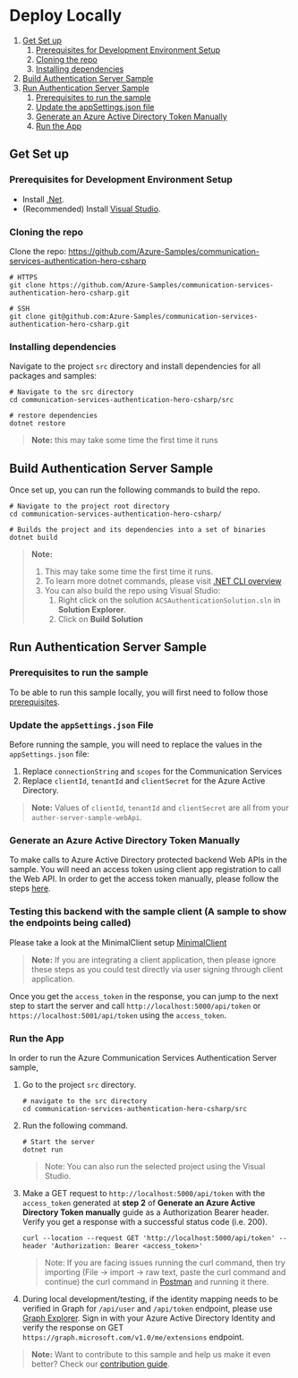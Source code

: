 # Deploy Locally

1. [Get Set up](#get-set-up)
   1. [Prerequisites for Development Environment Setup](#prerequisites-for-development-environment-setup)
   2. [Cloning the repo](#cloning-the-repo)
   2. [Installing dependencies](#installing-dependencies)
2. [Build Authentication Server Sample](#build-authentication-server-sample)
3. [Run Authentication Server Sample](#run-authentication-server-sample)
   1. [Prerequisites to run the sample](#prerequisites-to-run-the-sample)
   2. [Update the appSettings.json file](#update-the-appsettingsjson-file)
   3. [Generate an Azure Active Directory Token Manually](#generate-an-azure-active-directory-token-manually)
   4. [Run the App](#run-the-app)

## Get Set up

### Prerequisites for Development Environment Setup

- Install [.Net](https://dotnet.microsoft.com/).
- (Recommended) Install [Visual Studio](https://visualstudio.microsoft.com/).

### Cloning the repo

Clone the repo: https://github.com/Azure-Samples/communication-services-authentication-hero-csharp

```shell
# HTTPS
git clone https://github.com/Azure-Samples/communication-services-authentication-hero-csharp.git

# SSH
git clone git@github.com:Azure-Samples/communication-services-authentication-hero-csharp.git
```

### Installing dependencies

Navigate to the project `src` directory and install dependencies for all packages and samples:

```shell
# Navigate to the src directory
cd communication-services-authentication-hero-csharp/src

# restore dependencies
dotnet restore
```

>**Note:** this may take some time the first time it runs

## Build Authentication Server Sample

Once set up, you can run the following commands to build the repo.

```shell
# Navigate to the project root directory
cd communication-services-authentication-hero-csharp/

# Builds the project and its dependencies into a set of binaries
dotnet build
```

>**Note:**
>
> 1. This may take some time the first time it runs.
> 2. To learn more dotnet commands, please visit [.NET CLI overview](https://docs.microsoft.com/dotnet/core/tools/)
> 3. You can also build the repo using Visual Studio:
>    1. Right click on the solution `ACSAuthenticationSolution.sln` in **Solution Explorer**.
>    2. Click on **Build Solution**

## Run Authentication Server Sample

### Prerequisites to run the sample
To be able to run this sample locally, you will first need to follow those [prerequisites](../../README.md#prerequisites).

### Update the `appSettings.json` File

Before running the sample, you will need to replace the values in the  `appSettings.json` file:

1. Replace `connectionString` and `scopes` for the Communication Services
2. Replace `clientId`, `tenantId` and `clientSecret` for the Azure Active Directory.

>**Note:** Values of `clientId`, `tenantId` and `clientSecret` are all from your `auther-server-sample-webApi`.

### Generate an Azure Active Directory Token Manually

To make calls to Azure Active Directory protected backend Web APIs in the sample. You will need an access token using client app registration to call the Web API. In order to get the access token manually, please follow the steps [here](../test-tools/generate_aad_token_manually.md). 

### Testing this backend with the sample client (A sample to show the endpoints being called)

Please take a look at the MinimalClient setup [MinimalClient](../../MinimalClient/README.md)

>**Note:** If you are integrating a client application, then please ignore these steps as you could test directly via user signing through client application.

Once you get the `access_token` in the response, you can jump to the next step to start the server and call `http://localhost:5000/api/token` or `https://localhost:5001/api/token` using the  `access_token`.

### Run the App

In order to run the Azure Communication Services Authentication Server sample,

1. Go to the project `src` directory.

   ```shell
   # navigate to the src directory
   cd communication-services-authentication-hero-csharp/src
   ```

2. Run the following command.

   ```shell
   # Start the server
   dotnet run
   ```

   > Note: You can also run the selected project using the Visual Studio.

3. Make a GET request to `http://localhost:5000/api/token` with the `access_token` generated at **step 2** of **Generate an Azure Active Directory Token manually** guide as a Authorization Bearer header. Verify you get a response with a successful status code (i.e. 200).

   ```shell
   curl --location --request GET 'http://localhost:5000/api/token' --header 'Authorization: Bearer <access_token>'
   ```

   > Note: If you are facing issues running the curl command, then try importing (File -> import -> raw text, paste the curl command and continue) the curl command in [Postman](https://www.postman.com/downloads/) and running it there.

4. During local development/testing, if the identity mapping needs to be verified in Graph for `/api/user` and `/api/token` endpoint, please use [Graph Explorer](https://developer.microsoft.com/graph/graph-explorer). Sign in with your Azure Active Directory Identity and verify the response on GET `https://graph.microsoft.com/v1.0/me/extensions` endpoint.

>**Note:** Want to contribute to this sample and help us make it even better? Check our [contribution guide](../contribution-guides/1.get-set-up.md).